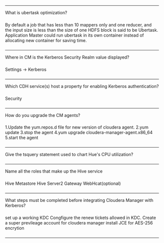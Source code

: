 ----
What is ubertask optimization?
###
By default a job that has less than 10 mappers only and one reducer, and the input size is less than the size of one HDFS block is said to be Ubertask. Application Master could run ubertask in its own container instead of allocating new container for saving time. 
###
---
Where in CM is the Kerberos Security Realm value displayed?
###
Settings -> Kerberos
###
----
Which CDH service(s) host a property for enabling Kerberos authentication?
###
Security
###
----
How do you upgrade the CM agents?
###
1.Update the yum.repos.d file for new version of cloudera agent.
2.yum update
3.stop the agent
4.yum upgrade cloudera-manager-agent.x86_64
5.start the agent
###
----
Give the tsquery statement used to chart Hue's CPU utilization?
###

###
----
Name all the roles that make up the Hive service
###
Hive Metastore
Hive Server2
Gateway
WebHcat(optional)
###
----
What steps must be completed before integrating Cloudera Manager with Kerberos?
###
set up a working KDC
Congfigure the renew tickets allowed in KDC.
Create a super previleage account for cloudera manager
install JCE for AES-256 encrytion
###
----
